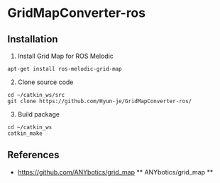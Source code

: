 # GridMapConverter-ros

## Installation
1. Install Grid Map for ROS Melodic
```
apt-get install ros-melodic-grid-map
```
2. Clone source code
```
cd ~/catkin_ws/src
git clone https://github.com/Hyun-je/GridMapConverter-ros/
```
3. Build package
```
cd ~/catkin_ws
catkin_make
```

## References
- https://github.com/ANYbotics/grid_map ** ANYbotics/grid_map
**

